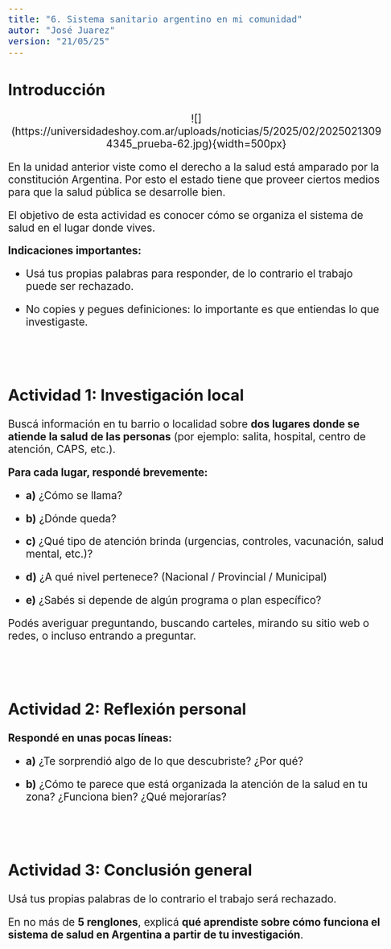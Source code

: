 ```yaml
---
title: "6. Sistema sanitario argentino en mi comunidad"
autor: "José Juarez"
version: "21/05/25"
---
```


<span hidden>Local path of the file: "H:/cfr/sad4/"</span>
<span hidden>Local path of images: "H:/cfr/sad4/_i/"</span>


## Introducción

<span hidden>Image</span>
   <center>![](https://universidadeshoy.com.ar/uploads/noticias/5/2025/02/20250213094345_prueba-62.jpg){width=500px}</center>

En la unidad anterior viste como el derecho a la salud está amparado por la constitución Argentina. Por esto el estado tiene que proveer ciertos medios para que la salud pública se desarrolle bien.

El objetivo de esta actividad es conocer cómo se organiza el sistema de salud en el lugar donde vives.

**Indicaciones importantes:**

* Usá tus propias palabras para responder, de lo contrario el trabajo puede ser rechazado.

* No copies y pegues definiciones: lo importante es que entiendas lo que investigaste.

<div hidden>
* Evaluá si identificaron correctamente los niveles de atención.
* Valorá si hubo búsqueda real y reflexión.
* Podés pedir que compartan oralmente lo que encontraron, si querés reforzar en clase.
</div>


<br><br>


## Actividad 1: Investigación local

Buscá información en tu barrio o localidad sobre **dos lugares donde se atiende la salud de las personas** (por ejemplo: salita, hospital, centro de atención, CAPS, etc.).

**Para cada lugar, respondé brevemente:**

- **a)** ¿Cómo se llama?

- **b)** ¿Dónde queda?

- **c)** ¿Qué tipo de atención brinda (urgencias, controles, vacunación, salud mental, etc.)?

- **d)** ¿A qué nivel pertenece? (Nacional / Provincial / Municipal)

- **e)** ¿Sabés si depende de algún programa o plan específico?

Podés averiguar preguntando, buscando carteles, mirando su sitio web o redes, o incluso entrando a preguntar.


<br><br>


## Actividad 2: Reflexión personal

**Respondé en unas pocas líneas:**

- **a)**  ¿Te sorprendió algo de lo que descubriste? ¿Por qué?

- **b)** ¿Cómo te parece que está organizada la atención de la salud en tu zona? ¿Funciona bien? ¿Qué mejorarías?


<br><br>


## Actividad 3: Conclusión general

<div hidden> Esta es la actividad que más se mira con detalle en la corrección</div>

Usá tus propias palabras de lo contrario el trabajo será rechazado.

En no más de **5 renglones**, explicá **qué aprendiste sobre cómo funciona el sistema de salud en Argentina a partir de tu investigación**.



<!-- HTML style definitions -->
<style>
/* Colors */
.grey1 {color: #b3b3b3;} /* my light-grey */
.grey2 {color: #999999;} /* my middle-grey */
.grey3 {color: #808080;} /* my dark-grey */
.blue1 {color: #6495ed;} /* nvim blue */
.blue2 {color: #276cdf;} /* Andrew Ng Blue */
.sky1 {color: #7dbed8;} /* nvim sky */
.sky2 {color: #27a2db;}   /* my sky */
.green {color: #81b524;} /* my green */
.red1 {color: #ec5469;} /* my coral-red */
.red2 {color: #f44336;} /* my red */
.rose {color: #ec9998:} /* nvim rose */
.gold {color: #df9d43;} /* Andrew Ng gold */
.orange1 {color: #fda556;} /* nvim orange */
.orange2 {color: #ff9505;} /*Andrew Ng orange */
.purple1 {color: #ff40ff;} /* Andrew Ng purple */
.purple2 {color: #d164d7;} /* Andrew Ng purple */
/* Font Size */
.size90 {font-size: 0.9em;}
.size85 {font-size: 0.85em;}
.size80 {font-size: 0.8em;}
.size70 {font-size: 0.7em;}
/* Document General Font Size */
body {font-size: 1.3em;}
</style>
<!-- Use <span> inline and <div> with several lines --->
